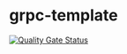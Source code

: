 # grpc-template

[![Quality Gate Status](https://sonarcloud.io/api/project_badges/measure?project=raffaeleragni_grpc-template&metric=alert_status)](https://sonarcloud.io/summary/new_code?id=raffaeleragni_grpc-template)
